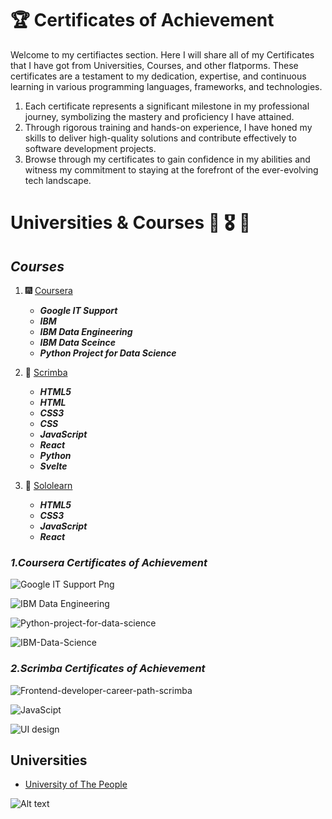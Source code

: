 # 🏆 Certificates of Achievement

Welcome to my certifiactes section. Here I will share all of my Certificates that I have got
from Universities, Courses, and other flatporms. 
These certificates are a testament to my dedication, expertise, and continuous learning in various programming languages, frameworks, and technologies. 


1. Each certificate represents a significant milestone in my professional journey, symbolizing the    mastery and proficiency I have attained.
2. Through rigorous training and hands-on experience, I have honed my skills to deliver high-quality solutions and contribute effectively to software development projects.
3. Browse through my certificates to gain confidence in my abilities and witness my commitment to staying at the forefront of the ever-evolving tech landscape.



# Universities & Courses 🎊 🎖 📒

## ***Courses***
   1. 🎆 [Coursera](https://www.coursera.org/)
       + ***Google IT Support***
       + ***IBM***
       + ***IBM Data Engineering***
       + ***IBM Data Sceince***
       + ***Python Project for Data Science***
       
   2. 🌠 [Scrimba](https://scrimba.com/)
       + ***HTML5***
       + ***HTML***
       + ***CSS3***
       + ***CSS***
       + ***JavaScript***
       + ***React***
       + ***Python***
       + ***Svelte***
   3. 🎇 [Sololearn](https://www.sololearn.com/)
       + ***HTML5***
       + ***CSS3***
       + ***JavaScript***
       + ***React***

### ***1.Coursera Certificates of Achievement***

![Google IT Support Png](./images/Google-IT.png)

![IBM Data Engineering](./images/Coursera-IBM.png)

![Python-project-for-data-science](./images/Python-project-for-data-science.png)

![IBM-Data-Science](./images/IBM-Data-Science.png)

### ***2.Scrimba Certificates of Achievement***

![Frontend-developer-career-path-scrimba](./images/frontend-career-path-scrimba.png)

![JavaScipt](./images/JavaScript.png)

![UI design](./images/UI-design.png)


## **Universities**
   + [University of The People](https://www.uopeople.edu/)

![Alt text](image.png)
